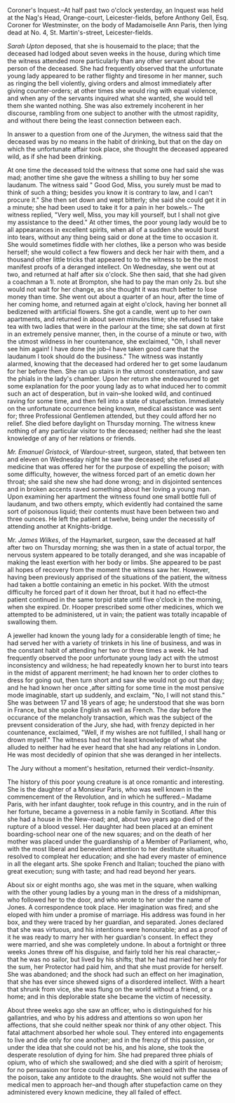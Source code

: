 Coroner's Inquest.–At half past two o'clock yesterday, an Inquest was held at the Nag's Head, Orange-court, Leicester-fields, before Anthony Gell, Esq. Coroner for Westminster, on the body of Madamoiselle Ann Paris, then lying dead at No. 4, St. Martin's-street, Leicester-fields.*Sarah Upton* deposed, that she is housemaid to the place; that the deceased had lodged about seven weeks in the house, during which time the witness attended more particularly than any other servant about the person of the deceased. She had frequently observed that the unfortunate young lady appeared to be rather flighty and tiresome in her manner, such as ringing the bell violently, giving orders and almost immediately after giving counter-orders; at other times she would ring with equal violence, and when any of the servants inquired what she wanted, she would tell them she wanted nothing. She was also extremely incoherent in her discourse, rambling from one subject to another with the utmost rapidity, and without there being the least connection between each.In answer to a question from one of the Jurymen, the witness said that the deceased was by no means in the habit of drinking, but that on the day on which the unfortunate affair took place, she thought the deceased appeared wild, as if she had been drinking.At one time the deceased told the witness that some one had said she was mad; another time she gave the witness a shilling to buy her some laudanum. The witness said "    Good God, Miss, you surely must be mad to think of such a thing; besides you know it is contrary to law, and I can't procure it." She then set down and wept bitterly; she said she could get it in a minute; she had been used to take it for a pain in her bowels.– The witness replied, "Very well, Miss, you may kill yourself, but I shall not give my assistance to the deed." At other times, the poor young lady would be to all appearances in excellent spirits, when all of a sudden she would burst into tears, without any thing being said or done at the time to occasion it. She would sometimes fiddle with her clothes, like a person who was beside herself; she would collect a few flowers and deck her hair with them, and a thousand other little tricks that appeared to to the witness to be the most manifest proofs of a deranged intellect. On Wednesday, she went out at two, and returned at half after six o'clock. She then said, that she had given a coachman a 1l. note at Brompton, she had to pay the man only 2s. but she would not wait for her change, as she thought it was much better to lose money than time. She went out about a quarter of an hour, after the time of her coming home, and returned again at eight o'clock, having her bonnet all bedizened with artificial flowers. She got a candle, went up to her own apartments, and returned in about seven minutes time; she refused to take tea with two ladies that were in the parlour at the time; she sat down at first in an extremely pensive manner, then, in the course of a minute or two, with the utmost wildness in her countenance, she exclaimed, "Oh, I shall never see him again! I have done the job–I have taken good care that the laudanum I took should do the business." The witness was instantly alarmed, knowing that the deceased had ordered her to get some laudanum for her before then. She ran up stairs in the utmost consternation, and saw the phials in the lady's chamber. Upon her return she endeavoured to get some explanation for the poor young lady as to what induced her to commit such an act of desperation, but in vain–she looked wild, and continued raving for some time, and then fell into a state of stupefaction. Immediately on the unfortunate occurrence being known, medical assistance was sent for; three Professional Gentlemen attended, but they could afford her no relief. She died before daylight on Thursday morning. The witness knew nothing of any particular visitor to the deceased; neither had she the least knowledge of any of her relations or friends.*Mr. Emanuel Gristock*, of Wardour-street, surgeon, stated, that between ten and eleven on Wednesday night he saw the deceased; she refused all medicine that was offered her for the purpose of expelling the poison; with some difficulty, however, the witness forced part of an emetic down her throat; she said she new she had done wrong; and in disjointed sentences and in broken accents raved something about her loving a young man. Upon examining her apartment the witness found one small bottle full of laudanum, and two others empty, which evidently had contained the same sort of poisonous liquid; their contents must have been between two and three ounces. He left the patient at twelve, being under the necessity of attending another at Knights-bridge.Mr. *James Wilkes*, of the Haymarket, surgeon, saw the deceased at half after two on Thursday morning; she was then in a state of actual torpor, the nervous system appeared to be totally deranged, and she was incapable of making the least exertion with her body or limbs. She appeared to be past all hopes of recovery from the moment the witness saw her. However, having been previously apprised of the situations of the patient, the witness had taken a bottle containing an emetic in his pocket. With the utmost difficulty he forced part of it down her throat, but it had no effect–the patient continued in the same torpid state until five o'clock in the morning, when she expired. Dr. Hooper prescribed some other medicines, which we attempted to be administered, ut in vain; the patient was totally incapable of swallowing them.A jeweller had known the young lady for a considerable length of time; he had served her with a variety of trinkets in his line of business, and was in the constant habit of attending her two or three times a week. He had frequently observed the poor unfortunate young lady act with the utmost inconsistency and wildness; he had repeatedly known her to burst into tears in the midst of apparent merriment; he had known her to order clothes to dress for going out, then turn short and saw she would not go out that day; and he had known her once ,after sitting for some time in the most pensive mode imaginable, start up suddenly, and exclaim, "No, I will not stand this." She was between 17 and 18 years of age; he understood that she was born in France, but she spoke English as well as French. The day before the occurance of the melancholy transaction, which was the subject of the prevsent consideration of the Jury, she had, with frenzy depicted in her countenance, exclaimed, "Well, if my wishes are not fulfilled, I shall hang or drown myself." The witness had not the least knowledge of what she alluded to neither had he ever heard that she had any relations in London. He was most decidedly of opinion that she was deranged in her intellects.The Jury without a moment's hesitation, returned their verdict–*Insanity*.The history of this poor young creature is at once romantic and interesting. She is the daughter of a Monsieur Paris, who was well known in the commencement of the Revolution, and in which he suffered.– Madame Paris, with her infant daughter, took refuge 
                    in this country, and in the ruin of her fortune, became a governess in a noble family in Scotland. After this she had a house in the New-road; and, about two years ago died of the rupture of a blood vessel. Her daughter had been placed at an eminent boarding-school near one of the new squares; and on the death of her mother was placed under the guardianship of a Member of Parliament, who, with the most liberal and benevolent attention to her destitute situation, resolved to compleat her education; and she had every master of eminence in all the elegant arts. She spoke French and Italian; touched the piano with great execution; sung with taste; and had read beyond her years.About six or eight months ago, she was met in the square, when walking with the other young ladies by a young man in the dress of a midshipman, who followed her to the door, and who wrote to her under the name of Jones. A correspondence took place. Her imagination was fired; and she eloped with him under a promise of marriage. His address was found in her box, and they were traced by her guardian, and separated. Jones declared that she was virtuous, and his intentions were honourable; and as a proof of it he was ready to marry her with her guardian's consent. In effect they were married, and she was completely undone. In about a fortnight or three weeks Jones threw off his disguise, and fairly told her his real character,– that he was no sailor, but lived by his shifts; that he had married her only for the sum, her Protector had paid him, and that she must provide for herself. She was abandoned; and the shock had such an effect on her imagination, that she has ever since shewed signs of a disordered intellect. With a heart that shrunk from vice, she was flung on the world without a friend, or a home; and in this deplorable state she became the victim of necessity.About three weeks ago she saw an officer, who is distinguished for his gallantries, and who by his address and attentions so won upon her affections, that she could neither speak nor think of any other object. This fatal attachment absorbed her whole soul. They entered into engagements to live and die only for one another; and in the frenzy of this passion, or under the idea that she could not be his, and his alone, she took the desperate resolution of dying for him. She had prepared three phials of opium, who of which she swallowed; and she died with a spirit of heroism; for no persuasion nor force could make her, when seized with the nausea of the poison, take any antidote to the draughts. She would not suffer the medical men to approach her–and though after stupefaction came on they administered every known medicine, they all failed of effect.